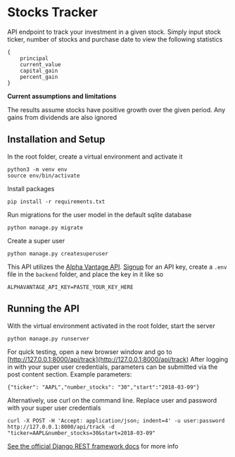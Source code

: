 # Stocks Tracker

API endpoint to track your investment in a given stock. Simply input stock ticker, number of stocks and purchase date to view the following statistics

```
{
	principal
	current_value
	capital_gain
	percent_gain
}
```

**Current assumptions and limitations**

The results assume stocks have positive growth over the given period. Any gains from dividends are also ignored

## Installation and Setup

In the root folder, create a virtual environment and activate it

```
python3 -m venv env
source env/bin/activate
```

Install packages

```
pip install -r requirements.txt
```

Run migrations for the user model in the default sqlite database

```
python manage.py migrate
```

Create a super user

```
python manage.py createsuperuser
```

This API utilizes the [Alpha Vantage API](https://www.alphavantage.co/). [Signup](https://www.alphavantage.co/support/#api-key) for an API key, create a `.env` file in the `backend` folder, and place the key in it like so

```
ALPHAVANTAGE_API_KEY=PASTE_YOUR_KEY_HERE
```

## Running the API

With the virtual environment activated in the root folder, start the server

```
python manage.py runserver
```

For quick testing, open a new browser window and go to [http://127.0.0.1:8000/api/track](http://127.0.0.1:8000/api/track)
After logging in with your super user credentials, parameters can be submitted via the post content section.
Example parameters:

```
{"ticker": "AAPL","number_stocks": "30","start":"2018-03-09"}
```

Alternatively, use curl on the command line. Replace user and password with your super user credentials

```
curl -X POST -H 'Accept: application/json; indent=4' -u user:password http://127.0.0.1:8000/api/track -d "ticker=AAPL&number_stocks=30&start=2018-03-09"
```

[See the official Django REST framework docs](https://www.django-rest-framework.org/tutorial/quickstart/#testing-our-api) for more info
